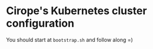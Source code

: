 # Cirope's Kubernetes cluster configuration

You should start at ```bootstrap.sh``` and follow along =)
